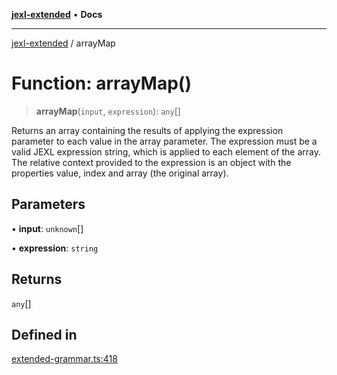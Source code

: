 [**jexl-extended**](../README.md) • **Docs**

***

[jexl-extended](../globals.md) / arrayMap

# Function: arrayMap()

> **arrayMap**(`input`, `expression`): `any`[]

Returns an array containing the results of applying the expression parameter to each value in the array parameter.
The expression must be a valid JEXL expression string, which is applied to each element of the array.
The relative context provided to the expression is an object with the properties value, index and array (the original array).

## Parameters

• **input**: `unknown`[]

• **expression**: `string`

## Returns

`any`[]

## Defined in

[extended-grammar.ts:418](https://github.com/nikoraes/jexl-extended/blob/6615aed6c8a07c2ecf0502c413d5c565a91b5f13/src/extended-grammar.ts#L418)
